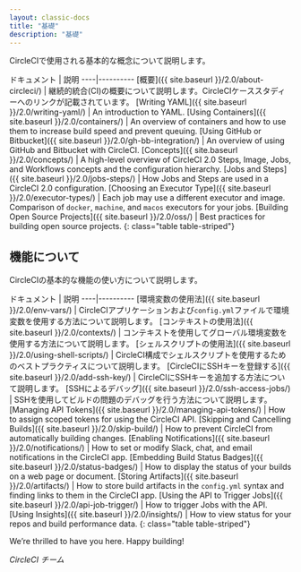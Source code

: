 ```yaml
---
layout: classic-docs
title: "基礎"
description: "基礎"
---
```

CircleCIで使用される基本的な概念について説明します。

ドキュメント | 説明 \----|\---\---\---- [概要]({{ site.baseurl }}/2.0/about-circleci/) | 継続的統合(CI)の概要について説明します。CircleCIケーススタディーへのリンクが記載されています。 [Writing YAML]({{ site.baseurl }}/2.0/writing-yaml/) | An introduction to YAML. [Using Containers]({{ site.baseurl }}/2.0/containers/) | An overview of containers and how to use them to increase build speed and prevent queuing. [Using GitHub or Bitbucket]({{ site.baseurl }}/2.0/gh-bb-integration/) | An overview of using GitHub and Bitbucket with CircleCI. [Concepts]({{ site.baseurl }}/2.0/concepts/) | A high-level overview of CircleCI 2.0 Steps, Image, Jobs, and Workflows concepts and the configuration hierarchy. [Jobs and Steps]({{ site.baseurl }}/2.0/jobs-steps/) | How Jobs and Steps are used in a CircleCI 2.0 configuration. [Choosing an Executor Type]({{ site.baseurl }}/2.0/executor-types/) | Each job may use a different executor and image. Comparison of `docker`, `machine`, and `macos` executors for your jobs. [Building Open Source Projects]({{ site.baseurl }}/2.0/oss/) | Best practices for building open source projects.
{: class="table table-striped"}

## 機能について

CircleCIの基本的な機能の使い方について説明します。

ドキュメント | 説明 \----|\---\---\---- [環境変数の使用法]({{ site.baseurl }}/2.0/env-vars/) | CircleCIアプリケーションおよび`config.yml`ファイルで環境変数を使用する方法について説明します。 [コンテキストの使用法]({{ site.baseurl }}/2.0/contexts/) | コンテキストを使用してグローバル環境変数を使用する方法について説明します。 [シェルスクリプトの使用法]({{ site.baseurl }}/2.0/using-shell-scripts/) | CircleCI構成でシェルスクリプトを使用するためのベストプラクティスについて説明します。 [CircleCIにSSHキーを登録する]({{ site.baseurl }}/2.0/add-ssh-key/) | CircleCIにSSHキーを追加する方法について説明します。 [SSHによるデバッグ]({{ site.baseurl }}/2.0/ssh-access-jobs/) | SSHを使用してビルドの問題のデバッグを行う方法について説明します。 [Managing API Tokens]({{ site.baseurl }}/2.0/managing-api-tokens/) | How to assign scoped tokens for using the CircleCI API. [Skipping and Cancelling Builds]({{ site.baseurl }}/2.0/skip-build/) | How to prevent CircleCI from automatically building changes. [Enabling Notifications]({{ site.baseurl }}/2.0/notifications/) | How to set or modify Slack, chat, and email notifications in the CircleCI app. [Embedding Build Status Badges]({{ site.baseurl }}/2.0/status-badges/) | How to display the status of your builds on a web page or document. [Storing Artifacts]({{ site.baseurl }}/2.0/artifacts/) | How to store build artifacts in the `config.yml` syntax and finding links to them in the CircleCI app. [Using the API to Trigger Jobs]({{ site.baseurl }}/2.0/api-job-trigger/) | How to trigger Jobs with the API. [Using Insights]({{ site.baseurl }}/2.0/insights/) | How to view status for your repos and build performance data.
{: class="table table-striped"}

We’re thrilled to have you here. Happy building!

*CircleCI チーム*